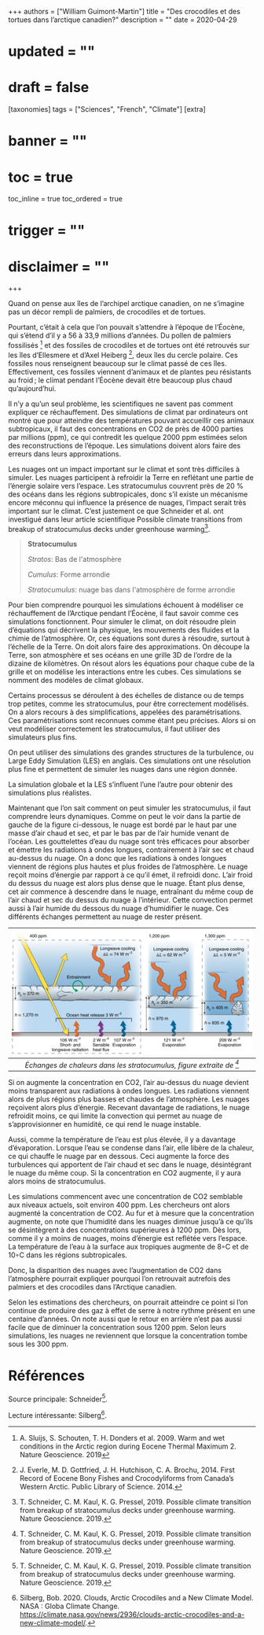 +++
authors = ["William Guimont-Martin"]
title = "Des crocodiles et des tortues dans l’arctique canadien?"
description = ""
date = 2020-04-29
# updated = ""
# draft = false
[taxonomies]
tags = ["Sciences", "French", "Climate"]
[extra]
# banner = ""
# toc = true
toc_inline = true
toc_ordered = true
# trigger = ""
# disclaimer = ""
+++

Quand on pense aux îles de l’archipel arctique canadien, on ne s’imagine pas un décor rempli de palmiers, de crocodiles et de tortues. 

Pourtant, c’était à cela que l’on pouvait s’attendre à l’époque de l’Éocène, qui s’étend d’il y a 56 à 33,9 millions d’années. Du pollen de palmiers fossilisés [^Sluijs] et des fossiles de crocodiles et de tortues ont été retrouvés sur les îles d’Ellesmere et d’Axel Heiberg [^Everle], deux îles du cercle polaire. Ces fossiles nous renseignent beaucoup sur le climat passé de ces îles. Effectivement, ces fossiles viennent d’animaux et de plantes peu résistants au froid ; le climat pendant l’Éocène devait être beaucoup plus chaud qu’aujourd’hui.

Il n’y a qu’un seul problème, les scientifiques ne savent pas comment expliquer ce réchauffement. Des simulations de climat par ordinateurs ont montré que pour atteindre des températures pouvant accueillir ces animaux subtropicaux, il faut des concentrations en CO2 de près de 4000 parties par millions (ppm), ce qui contredit les quelque 2000 ppm estimées selon des reconstructions de l’époque. Les simulations doivent alors faire des erreurs dans leurs approximations. 

Les nuages ont un impact important sur le climat et sont très difficiles à simuler. Les nuages participent à refroidir la Terre en reflétant une partie de l’énergie solaire vers l’espace. Les stratocumulus couvrent près de 20 % des océans dans les régions subtropicales, donc s’il existe un mécanisme encore méconnu qui influence la présence de nuages, l’impact serait très important sur le climat. C’est justement ce que Schneider et al. ont investigué dans leur article scientifique Possible climate transitions from breakup of stratocumulus decks under greenhouse warming[^Schneider].

> **Stratocumulus**
>
> *Stratos*: Bas de l'atmosphère
>
> *Cumulus*: Forme arrondie
>
> *Stratocumulus*: nuage bas dans l'atmosphère de forme arrondie

Pour bien comprendre pourquoi les simulations échouent à modéliser ce réchauffement de l’Arctique pendant l’Éocène, il faut savoir comme ces simulations fonctionnent. Pour simuler le climat, on doit résoudre plein d’équations qui décrivent la physique, les mouvements des fluides et la chimie de l’atmosphère. Or, ces équations sont dures à résoudre, surtout à l’échelle de la Terre. On doit alors faire des approximations. On découpe la Terre, son atmosphère et ses océans en une grille 3D de l’ordre de la dizaine de kilomètres. On résout alors les équations pour chaque cube de la grille et on modélise les interactions entre les cubes. Ces simulations se nomment des modèles de climat globaux. 

Certains processus se déroulent à des échelles de distance ou de temps trop petites, comme les stratocumulus, pour être correctement modélisés. On a alors recours à des simplifications, appelées des paramétrisations. Ces paramétrisations sont reconnues comme étant peu précises. Alors si on veut modéliser correctement les stratocumulus, il faut utiliser des simulateurs plus fins.

On peut utiliser des simulations des grandes structures de la turbulence, ou Large Eddy Simulation (LES) en anglais. Ces simulations ont une résolution plus fine et permettent de simuler les nuages dans une région donnée.

La simulation globale et la LES s’influent l’une l’autre pour obtenir des simulations plus réalistes.

Maintenant que l’on sait comment on peut simuler les stratocumulus, il faut comprendre leurs dynamiques. Comme on peut le voir dans la partie de gauche de la figure ci-dessous, le nuage est bordé par le haut par une masse d’air chaud et sec, et par le bas par de l’air humide venant de l’océan. Les gouttelettes d’eau du nuage sont très efficaces pour absorber et émettre les radiations à ondes longues, contrairement à l’air sec et chaud au-dessus du nuage. On a donc que les radiations à ondes longues viennent de régions plus hautes et plus froides de l’atmosphère. Le nuage reçoit moins d’énergie par rapport à ce qu’il émet, il refroidi donc. L’air froid du dessus du nuage est alors plus dense que le nuage. Étant plus dense, cet air commence à descendre dans le nuage, entraînant du même coup de l’air chaud et sec du dessus du nuage à l’intérieur. Cette convection permet aussi à l’air humide du dessous du nuage d’humidifier le nuage. Ces différents échanges permettent au nuage de rester présent.

| ![Figure](/assets/images/crocodiles_arctique/figure.png)| 
|:--:| 
| *Échanges de chaleurs dans les stratocumulus, figure extraite de [^Schneider]* |


Si on augmente la concentration en CO2, l’air au-dessus du nuage devient moins transparent aux radiations à ondes longues. Les radiations viennent alors de plus régions plus basses et chaudes de l’atmosphère. Les nuages reçoivent alors plus d’énergie. Recevant davantage de radiations, le nuage refroidit moins, ce qui limite la convection qui permet au nuage de s’approvisionner en humidité, ce qui rend le nuage instable. 

Aussi, comme la température de l’eau est plus élevée, il y a davantage d’évaporation. Lorsque l’eau se condense dans l’air, elle libère de la chaleur, ce qui chauffe le nuage par en dessous. Ceci augmente la force des turbulences qui apportent de l’air chaud et sec dans le nuage, désintégrant le nuage du même coup.
Si la concentration en CO2 augmente, il y aura alors moins de stratocumulus.

Les simulations commencent avec une concentration de CO2 semblable aux niveaux actuels, soit environ 400 ppm. Les chercheurs ont alors augmenté la concentration de CO2. Au fur et à mesure que la concentration augmente, on note que l’humidité dans les nuages diminue jusqu’à ce qu’ils se désintègrent à des concentrations supérieures à 1200 ppm. Dès lors, comme il y a moins de nuages, moins d’énergie est reflétée vers l’espace. La température de l’eau à la surface aux tropiques augmente de 8◦C et de 10◦C dans les régions subtropicales.

Donc, la disparition des nuages avec l’augmentation de CO2 dans l’atmosphère pourrait expliquer pourquoi l’on retrouvait autrefois des palmiers et des crocodiles dans l’Arctique canadien.

Selon les estimations des chercheurs, on pourrait atteindre ce point si l’on continue de produire des gaz à effet de serre à notre rythme présent en une centaine d’années. On note aussi que le retour en arrière n’est pas aussi facile que de diminuer la concentration sous 1200 ppm. Selon leurs simulations, les nuages ne reviennent que lorsque la concentration tombe sous les 300 ppm.

# Références
Source principale: Schneider[^Schneider].

Lecture intéressante: Silberg[^Silberg].

[^Schneider]: T. Schneider, C. M. Kaul, K. G. Pressel, 2019. Possible climate transition from breakup of stratocumulus decks under greenhouse warming. Nature Geoscience. 2019.
[^Everle]: J. Everle, M. D. Gottfried, J. H. Hutchison, C. A. Brochu, 2014. First Record of Eocene Bony Fishes and Crocodyliforms from Canada’s Western Arctic. Public Library of Science. 2014.
[^Sluijs]: A. Sluijs, S. Schouten, T. H. Donders et al. 2009.  Warm and wet conditions in the Arctic region during Eocene Thermal Maximum 2. Nature Geoscience. 2019
[^Silberg]: Silberg, Bob. 2020. Clouds, Arctic Crocodiles and a New Climate Model. NASA : Globa Climate Change. https://climate.nasa.gov/news/2936/clouds-arctic-crocodiles-and-a-new-climate-model/.